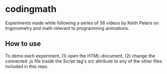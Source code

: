 # codingmath
Experiments made while following a series of 56 videos by Keith Peters on trigonometry and math relevant to programming animations.

## How to use
To demo each experiment, (1) open the HTML-document, (2) change the connected .js file inside the Script tag's src attribute to any of the other files included in this repo.
